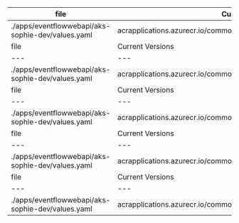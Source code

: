 |file|Current Versions|New Version|
|---|---|---|
|./apps/eventflowwebapi/aks-sophie-dev/values.yaml|acrapplications.azurecr.io/common/eventflowwebapi:master.DEV <br /> |master.DEV.7467048954|
|file|Current Versions|New Version|
|---|---|---|
|./apps/eventflowwebapi/aks-sophie-dev/values.yaml|acrapplications.azurecr.io/common/eventflowwebapi:master.DEV.7467048954 <br /> |master.DEV.|
|file|Current Versions|New Version|
|---|---|---|
|./apps/eventflowwebapi/aks-sophie-dev/values.yaml|acrapplications.azurecr.io/common/eventflowwebapi:master.DEV. <br /> |master.DEV.|
|file|Current Versions|New Version|
|---|---|---|
|./apps/eventflowwebapi/aks-sophie-dev/values.yaml|acrapplications.azurecr.io/common/eventflowwebapi:master.DEV. <br /> |master.DEV.|
|file|Current Versions|New Version|
|---|---|---|
|./apps/eventflowwebapi/aks-sophie-dev/values.yaml|acrapplications.azurecr.io/common/eventflowwebapi:master.DEV. <br /> |master.DEV.|
